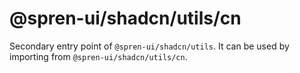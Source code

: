 # @spren-ui/shadcn/utils/cn

Secondary entry point of `@spren-ui/shadcn/utils`. It can be used by importing from `@spren-ui/shadcn/utils/cn`.
